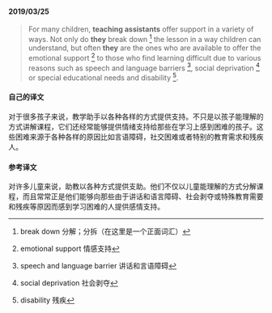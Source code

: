 #### 2019/03/25

> For many children, **teaching assistants** offer support in a variety of ways. Not only do **they** break down [^1] the lesson in a way children can understand, but often **they** are the ones who are available to offer the emotional support [^2] to those who find learning difficult due to various reasons such as speech and language barriers [^3], social deprivation [^4] or special educational needs and disability [^5].



#### 自己的译文

对于很多孩子来说，教学助手以各种各样的方式提供支持。不只是以孩子能理解的方式讲解课程，它们还经常能够提供情绪支持给那些在学习上感到困难的孩子。这些困难来源于各种各样的原因比如言语障碍，社交困难或者特别的教育需求和残疾人。



#### 参考译文

对许多儿童来说，助教以各种方式提供支助。他们不仅以儿童能理解的方式分解课程，而且常常正是他们能够向那些由于讲话和语言障碍、社会剥夺或特殊教育需要和残疾等原因而感到学习困难的人提供感情支持。



[^1]: break down 分解；分拆（在这里是一个正面词汇）
[^2]: emotional support 情感支持
[^3]: speech and language barrier 讲话和言语障碍
[^4]: social deprivation 社会剥夺
[^5]: disability 残疾